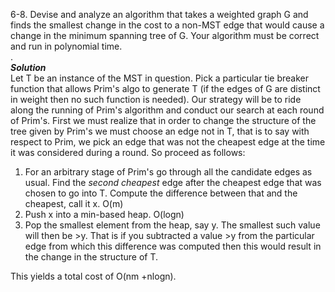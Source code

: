 6-8. Devise and analyze an algorithm that takes a weighted graph G and finds the smallest change in the cost to a non-MST edge that would cause
a change in the minimum spanning tree of G. Your algorithm must be correct and run in polynomial time.   
.   
***Solution***   
Let T be an instance of the MST in question. Pick a particular tie breaker function that allows Prim's algo to generate T (if the
edges of G are distinct in weight then no such function is needed). Our strategy will be to ride along the running of Prim's algorithm
and conduct our search at each round of Prim's. First we must realize that in order to change the structure of the tree given by Prim's
we must choose an edge not in T, that is to say with respect to Prim, we pick an edge that was not the cheapest edge at the time it was considered
during a round. So proceed as follows:   
1. For an arbitrary stage of Prim's go through all the candidate edges as usual. Find the *second cheapest*
edge after the cheapest edge that was chosen to go into T. Compute the difference between that and the cheapest, call it x. O(m)   
2. Push x into a min-based heap. O(logn)   
3. Pop the smallest element from the heap, say y. The smallest such value will then be >y. That is if you subtracted a value >y from the
particular edge from which this difference was computed then this would result in the change in the structure of T.   

This yields a total cost of O(nm +nlogn).
